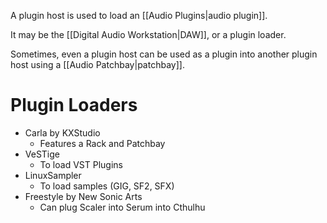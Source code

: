 A plugin host is used to load an [[Audio Plugins|audio plugin]].

It may be the [[Digital Audio Workstation|DAW]], or a plugin loader.

Sometimes, even a plugin host can be used as a plugin into another plugin host using a [[Audio Patchbay|patchbay]].
# Plugin Loaders
- Carla by KXStudio
	- Features a Rack and Patchbay
- VeSTige
	- To load VST Plugins
- LinuxSampler
	- To load samples (GIG, SF2, SFX)
- Freestyle by New Sonic Arts
	- Can plug Scaler into Serum into Cthulhu